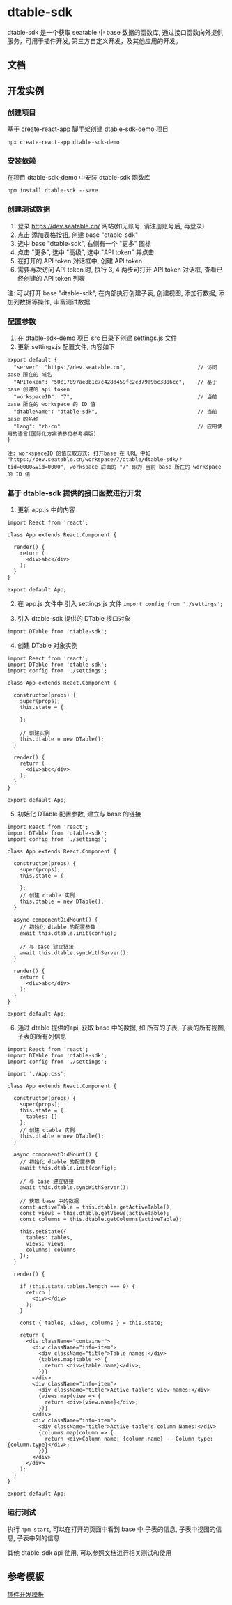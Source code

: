 # dtable-sdk
dtable-sdk 是一个获取 seatable 中 base 数据的函数库, 通过接口函数向外提供服务，可用于插件开发, 第三方自定义开发，及其他应用的开发。

## 文档

## 开发实例

### 创建项目
基于 create-react-app 脚手架创建 dtable-sdk-demo 项目

`npx create-react-app dtable-sdk-demo`

### 安装依赖
在项目 dtable-sdk-demo 中安装 dtable-sdk 函数库

`npm install dtable-sdk --save`

### 创建测试数据
1. 登录 https://dev.seatable.cn/ 网站(如无账号, 请注册账号后, 再登录)
2. 点击 添加表格按钮, 创建 base "dtable-sdk"
3. 选中 base "dtable-sdk", 右侧有一个 "更多" 图标
4. 点击 "更多", 选中 "高级", 选中 "API token" 并点击
5. 在打开的 API token 对话框中, 创建 API token
6. 需要再次访问 API token 时, 执行 3, 4 两步可打开 API token 对话框, 查看已经创建的 API token 列表

注: 可以打开 base "dtable-sdk", 在内部执行创建子表, 创建视图, 添加行数据, 添加列数据等操作, 丰富测试数据

### 配置参数
1. 在 dtable-sdk-demo 项目 src 目录下创建 settings.js 文件
2. 更新 settings.js 配置文件, 内容如下

```
export default {
  "server": "https://dev.seatable.cn",                       // 访问 base 所在的 域名
  "APIToken": "50c17897ae8b1c7c428d459fc2c379a9bc3806cc",    // 基于 base 创建的 api token
  "workspaceID": "7",                                        // 当前 base 所在的 workspace 的 ID 值 
  "dtableName": "dtable-sdk",                                // 当前 base 的名称
  "lang": "zh-cn"                                            // 应用使用的语言(国际化方案请参见参考模版)
}

注: workspaceID 的值获取方式: 打开base 在 URL 中如 "https://dev.seatable.cn/workspace/7/dtable/dtable-sdk/?tid=0000&vid=0000", workspace 后面的 "7" 即为 当前 base 所在的 workspace 的 ID 值
```

### 基于 dtable-sdk 提供的接口函数进行开发

1. 更新 app.js 中的内容

```
import React from 'react';

class App extends React.Component {

  render() {
    return (
      <div>abc</div>
    );
  }
}

export default App;
```

2. 在 app.js 文件中 引入 settings.js 文件
`import config from './settings';`

3. 引入 dtable-sdk 提供的 DTable 接口对象

`import DTable from 'dtable-sdk';`

4. 创建 DTable 对象实例

```
import React from 'react';
import DTable from 'dtable-sdk';
import config from './settings';

class App extends React.Component {

  constructor(props) {
    super(props);
    this.state = {

    };

    // 创建实例
    this.dtable = new DTable();
  }

  render() {
    return (
      <div>abc</div>
    );
  }
}

export default App;
```

5. 初始化 DTable 配置参数, 建立与 base 的链接

```
import React from 'react';
import DTable from 'dtable-sdk';
import config from './settings';

class App extends React.Component {

  constructor(props) {
    super(props);
    this.state = {

    };
    // 创建 dtable 实例
    this.dtable = new DTable();
  }

  async componentDidMount() {
    // 初始化 dtable 的配置参数
    await this.dtable.init(config);

    // 与 base 建立链接
    await this.dtable.syncWithServer();
  }

  render() {
    return (
      <div>abc</div>
    );
  }
}

export default App;

```

6. 通过 dtable 提供的api, 获取 base 中的数据, 如 所有的子表, 子表的所有视图, 子表的所有列信息

```
import React from 'react';
import DTable from 'dtable-sdk';
import config from './settings';

import './App.css';

class App extends React.Component {

  constructor(props) {
    super(props);
    this.state = {
      tables: []
    };
    // 创建 dtable 实例
    this.dtable = new DTable();
  }

  async componentDidMount() {
    // 初始化 dtable 的配置参数
    await this.dtable.init(config);

    // 与 base 建立链接
    await this.dtable.syncWithServer();

    // 获取 base 中的数据
    const activeTable = this.dtable.getActiveTable();
    const views = this.dtable.getViews(activeTable);
    const columns = this.dtable.getColumns(activeTable);

    this.setState({
      tables: tables,
      views: views,
      columns: columns
    });
  }

  render() {

    if (this.state.tables.length === 0) {
      return (
        <div></div>
      );
    }

    const { tables, views, columns } = this.state;

    return (
      <div className="container">
        <div className="info-item">
          <div className="title">Table names:</div>
          {tables.map(table => {
            return <div>{table.name}</div>;
          })}
        </div>
        <div className="info-item">
          <div className="title">Active table's view names:</div>
          {views.map(view => {
            return <div>{view.name}</div>;
          })}
        </div>
        <div className="info-item">
          <div className="title">Active table's column Names:</div>
          {columns.map(column => {
            return <div>Column name: {column.name} -- Column type: {column.type}</div>;
          })}
        </div>
      </div>
    );
  }
}

export default App;

```

### 运行测试

执行 `npm start`, 可以在打开的页面中看到 base 中 子表的信息, 子表中视图的信息, 子表中列的信息

其他 dtable-sdk api 使用, 可以参照文档进行相关测试和使用

## 参考模板

[插件开发模板](https://github.com/seatable/seatable-plugin-template)
